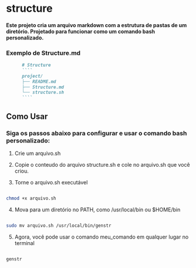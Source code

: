 # structure

#### Este projeto cria um arquivo markdown com a estrutura de pastas de um diretório. Projetado para funcionar como um comando bash personalizado.

### Exemplo de Structure.md
````md
      # Structure
      ````
      project/
      ├── README.md
      ├── Structure.md
      └── structure.sh
      ````
````


## Como Usar
### Siga os passos abaixo para configurar e usar o comando bash personalizado:

1. Crie um arquivo.sh

2. Copie o conteudo do arquivo structure.sh e cole no arquivo.sh que você criou.

3. Torne o arquivo.sh executável

````bash

chmod +x arquivo.sh

````
4. Mova para um diretório no PATH, como /usr/local/bin ou $HOME/bin

````bash

sudo mv arquivo.sh /usr/local/bin/genstr

````

5. Agora, você pode usar o comando meu_comando em qualquer lugar no terminal

````bash

genstr

````